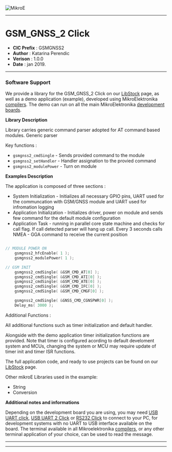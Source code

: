 ![MikroE](http://www.mikroe.com/img/designs/beta/logo_small.png)

---

# GSM_GNSS_2 Click

- **CIC Prefix**  : GSMGNSS2
- **Author**      : Katarina Perendic
- **Verison**     : 1.0.0
- **Date**        : jan 2019.

---


### Software Support

We provide a library for the GSM_GNSS_2 Click on our [LibStock](https://libstock.mikroe.com/projects/view/2039/gsm-gnss-2-click) 
page, as well as a demo application (example), developed using MikroElektronika 
[compilers](http://shop.mikroe.com/compilers). The demo can run on all the main 
MikroElektronika [development boards](http://shop.mikroe.com/development-boards).

**Library Description**

Library carries generic command parser adopted for AT command based modules. 
Generic parser 

Key functions :

- ``` gsmgnss2_cmdSingle ``` - Sends provided command to the module
- ``` gsmgnss2_setHandler ``` - Handler assignation to the provied command
- ``` gsmgnss2_modulePower ``` - Turn on module

**Examples Description**

The application is composed of three sections :

- System Initialization - Initializes all necessary GPIO pins, UART used for
the communcation with GSM/GNSS module and UART used for infromation logging
- Application Initialization - Initializes driver, power on module and sends few
command for the default module configuration
- Application Task - running in parallel core state machine and checks for call flag.
If call detected parser will hang up call.
Every 3 seconds calls NMEA - GGA command to receive the current position

```.c

// MODULE POWER ON
    gsmgnss2_hfcEnable( 1 );
    gsmgnss2_modulePower( 1 );

// GSM INIT
    gsmgnss2_cmdSingle( &GSM_CMD_AT[0] );
    gsmgnss2_cmdSingle( &GSM_CMD_ATI[0] );
    gsmgnss2_cmdSingle( &GSM_CMD_ATE[0] );
    gsmgnss2_cmdSingle( &GSM_CMD_IFC[0] );
    gsmgnss2_cmdSingle( &GSM_CMD_CMGF[0] );

    gsmgnss2_cmdSingle( &GNSS_CMD_CGNSPWR[0] );
    Delay_ms( 3000 );

```

Additional Functions :

All additional functions such as timer initialization and default handler.

Alongside with the demo application timer initialization functions are provided.
Note that timer is configured acording to default develoment system and 
MCUs, changing the system or MCU may require update of timer init and timer ISR 
functions.

The full application code, and ready to use projects can be found on our 
[LibStock](https://libstock.mikroe.com/projects/view/2039/gsm-gnss-2-click) page.

Other mikroE Libraries used in the example:

- String
- Conversion

**Additional notes and informations**

Depending on the development board you are using, you may need 
[USB UART click](http://shop.mikroe.com/usb-uart-click), 
[USB UART 2 Click](http://shop.mikroe.com/usb-uart-2-click) or 
[RS232 Click](http://shop.mikroe.com/rs232-click) to connect to your PC, for 
development systems with no UART to USB interface available on the board. The 
terminal available in all Mikroelektronika 
[compilers](http://shop.mikroe.com/compilers), or any other terminal application 
of your choice, can be used to read the message.

---
---
